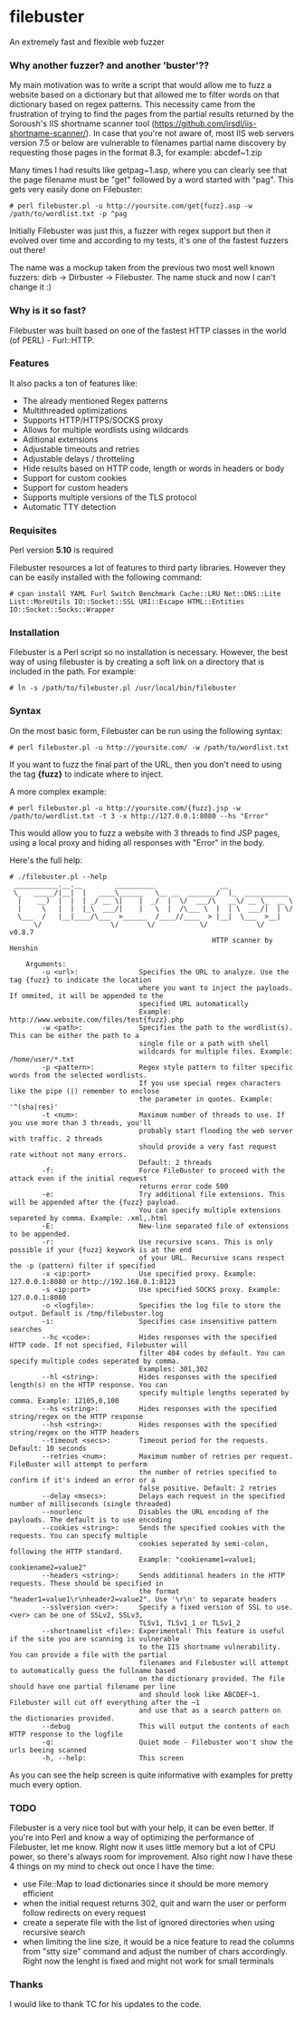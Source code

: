 # filebuster
An extremely fast and flexible web fuzzer

### Why another fuzzer? and another 'buster'??

My main motivation was to write a script that would allow me to fuzz a website based on a dictionary but that allowed me to filter words on that dictionary based on regex patterns. This necessity came from the frustration of trying to find the pages from the partial results returned by the Soroush's IIS shortname scanner tool (https://github.com/irsdl/iis-shortname-scanner/). 
In case that you're not aware of, most IIS web servers version 7.5 or below are vulnerable to filenames partial name discovery by requesting those pages in the format 8.3, for example: abcdef~1.zip

Many times I had results like getpag~1.asp, where you can clearly see that the page filename must be "get" followed by a word started with "pag".
This gets very easily done on Filebuster:
```
# perl filebuster.pl -u http://yoursite.com/get{fuzz}.asp -w /path/to/wordlist.txt -p ^pag
```

Initially Filebuster was just this, a fuzzer with regex support but then it evolved over time and according to my tests, it's one of the fastest fuzzers out there!

The name was a mockup taken from the previous two most well known fuzzers: dirb -> Dirbuster -> Filebuster. The name stuck and now I can't change it :)

### Why is it so fast?
Filebuster was built based on one of the fastest HTTP classes in the world (of PERL) - Furl::HTTP. 

### Features
It also packs a ton of features like:
 - The already mentioned Regex patterns
 - Multithreaded optimizations
 - Supports HTTP/HTTPS/SOCKS proxy
 - Allows for multiple wordlists using wildcards
 - Aditional extensions
 - Adjustable timeouts and retries
 - Adjustable delays / throtteling
 - Hide results based on HTTP code, length or words in headers or body
 - Support for custom cookies 
 - Support for custom headers
 - Supports multiple versions of the TLS protocol
 - Automatic TTY detection
 
### Requisites
Perl version **5.10** is required

Filebuster resources a lot of features to third party libraries. However they can be easily installed with the following command:
```
# cpan install YAML Furl Switch Benchmark Cache::LRU Net::DNS::Lite List::MoreUtils IO::Socket::SSL URI::Escape HTML::Entities IO::Socket::Socks::Wrapper
```

### Installation
Filebuster is a Perl script so no installation is necessary. However, the best way of using filebuster is by creating a soft link on a directory that is included in the path. For example:
```
# ln -s /path/to/filebuster.pl /usr/local/bin/filebuster
```

### Syntax
On the most basic form, Filebuster can be run using the following syntax:
```
# perl filebuster.pl -u http://yoursite.com/ -w /path/to/wordlist.txt
```
If you want to fuzz the final part of the URL, then you don't need to using the tag **{fuzz}**  to indicate where to inject. 

A more complex example: 
```
# perl filebuster.pl -u http://yoursite.com/{fuzz}.jsp -w /path/to/wordlist.txt -t 3 -x http://127.0.0.1:8080 --hs "Error"
```
This would allow you to fuzz a website with 3 threads to find JSP pages, using a local proxy and hiding all responses with "Error" in the body.

Here's the full help:
```
# ./filebuster.pl --help
 ___________.__.__        __________                __                
 \_   _____/|__|  |   ____\______   \__ __  _______/  |_  ___________ 
  |    __)  |  |  | _/ __ \|    |  _/  |  \/  ___/\   __\/ __ \_  __ \
  |     \   |  |  |_\  ___/|    |   \  |  /\___ \  |  | \  ___/|  | \/
  \___  /   |__|____/\___  >______  /____//____  > |__|  \___  >__|   
      \/                 \/       \/           \/            \/    v0.8.7 
                                                  HTTP scanner by Henshin 
 
    Arguments:
        -u <url>:               Specifies the URL to analyze. Use the tag {fuzz} to indicate the location 
                                where you want to inject the payloads. If ommited, it will be appended to the
                                specified URL automatically
                                Example: http://www.website.com/files/test{fuzz}.php
        -w <path>:              Specifies the path to the wordlist(s). This can be either the path to a 
                                single file or a path with shell 
                                wildcards for multiple files. Example: /home/user/*.txt
        -p <pattern>:           Regex style pattern to filter specific words from the selected wordlists. 
                                If you use special regex characters like the pipe (|) remember to enclose 
                                the parameter in quotes. Example: '^(sha|res)'
        -t <num>:               Maximum number of threads to use. If you use more than 3 threads, you'll 
                                probably start flooding the web server with traffic. 2 threads
                                should provide a very fast request rate without not many errors. 
                                Default: 2 threads
        -f:                     Force FileBuster to proceed with the attack even if the initial request 
                                returns error code 500
        -e:                     Try additional file extensions. This will be appended after the {fuzz} payload.
                                You can specify multiple extensions separeted by comma. Example: .xml,.html
        -E:                     New-line separated file of extensions to be appended.
        -r:                     Use recursive scans. This is only possible if your {fuzz} keywork is at the end 
                                of your URL. Recursive scans respect the -p (pattern) filter if specified
        -x <ip:port>            Use specified proxy. Example: 127.0.0.1:8080 or http://192.168.0.1:8123
        -s <ip:port>            Use specified SOCKS proxy. Example: 127.0.0.1:8080
        -o <logfile>:           Specifies the log file to store the output. Default is /tmp/filebuster.log
        -i:                     Specifies case insensitive pattern searches
        --hc <code>:            Hides responses with the specified HTTP code. If not specified, Filebuster will
                                filter 404 codes by default. You can specify multiple codes seperated by comma. 
                                Examples: 301,302
        --hl <string>:          Hides responses with the specified length(s) on the HTTP response. You can 
                                specify multiple lengths seperated by comma. Example: 12105,0,100 
        --hs <string>:          Hides responses with the specified string/regex on the HTTP response
        --hsh <string>:         Hides responses with the specified string/regex on the HTTP headers
        --timeout <secs>:       Timeout period for the requests. Default: 10 seconds
        --retries <num>:        Maximum number of retries per request. FileBuster will attempt to perform 
                                the number of retries specified to confirm if it's indeed an error or a 
                                false positive. Default: 2 retries
        --delay <msecs>:        Delays each request in the specified number of milliseconds (single threaded)
        --nourlenc              Disables the URL encoding of the payloads. The default is to use encoding   
        --cookies <string>:     Sends the specified cookies with the requests. You can specify multiple
                                cookies seperated by semi-colon, following the HTTP standard.
                                Example: "cookiename1=value1; cookiename2=value2"  
        --headers <string>:     Sends additional headers in the HTTP requests. These should be specified in 
                                the format "header1=value1\r\nheader2=value2". Use '\r\n' to separate headers
        --sslversion <ver>:     Specify a fixed version of SSL to use. <ver> can be one of SSLv2, SSLv3, 
                                TLSv1, TLSv1_1 or TLSv1_2 
        --shortnamelist <file>: Experimental! This feature is useful if the site you are scanning is vulnerable 
                                to the IIS shortname vulnerability. You can provide a file with the partial 
                                filenames and Filebuster will attempt to automatically guess the fullname based 
                                on the dictionary provided. The file should have one partial filename per line 
                                and should look like ABCDEF~1. Filebuster will cut off everything after the ~1 
                                and use that as a search pattern on the dictionaries provided. 
        --debug                 This will output the contents of each HTTP response to the logfile
        -q:                     Quiet mode - Filebuster won't show the urls beeing scanned
        -h, --help:             This screen
```
As you can see the help screen is quite informative with examples for pretty much every option.

### TODO
Filebuster is a very nice tool but with your help, it can be even better. If you're into Perl and know a way of optimizing the performance of Filebuster, let me know. Right now it uses little memory but a lot of CPU power, so there's always room for improvement. 
Also right now I have these 4 things on my mind to check out once I have the time:
 - use File::Map to load dictionaries since it should be more memory efficient
 - when the initial request returns 302, quit and warn the user or perform follow redirects on every request
 - create a seperate file with the list of ignored directories when using recursive search
 - when limiting the line size, it would be a nice feature to read the columns from "stty size" command and adjust the number of chars accordingly. Right now the lenght is fixed and might not work for small terminals

### Thanks
I would like to thank TC for his updates to the code. 
